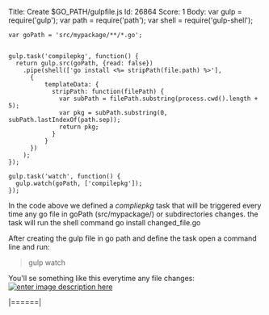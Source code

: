 Title: Create $GO_PATH/gulpfile.js
Id: 26864
Score: 1
Body:
    var gulp = require('gulp');
    var path = require('path');
    var shell = require('gulp-shell');
    
    var goPath = 'src/mypackage/**/*.go';
    
    
    gulp.task('compilepkg', function() {
      return gulp.src(goPath, {read: false})
        .pipe(shell(['go install <%= stripPath(file.path) %>'],
          {
              templateData: {
                stripPath: function(filePath) {
                  var subPath = filePath.substring(process.cwd().length + 5);
                  var pkg = subPath.substring(0, subPath.lastIndexOf(path.sep));
                  return pkg;
                }
              }
          })
        );
    });
    
    gulp.task('watch', function() {
      gulp.watch(goPath, ['compilepkg']);
    });
    
In the code above we defined a *compliepkg* task that will be triggered every time any go file in goPath (src/mypackage/) or subdirectories changes. the task will run the shell command go install changed_file.go

After creating the gulp file in go path and define the task open a command line and run:

> gulp watch

You'll se something like this everytime any file changes:
[![enter image description here][1]][1]


  [1]: https://i.stack.imgur.com/qwEvS.png
|======|
